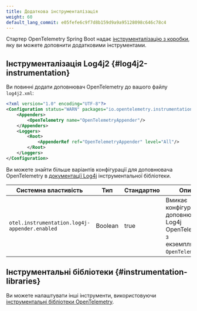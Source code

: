 ```yaml
---
title: Додаткова інструменталізація
weight: 60
default_lang_commit: e05fefe6c9f7d8b159d9a9a95128098c646c78c4
---
```


Стартер OpenTelemetry Spring Boot надає [інструменталізацію з коробки](../out-of-the-box-instrumentation), яку ви можете доповнити додатковими інструментами.

## Інструменталізація Log4j2 {#log4j2-instrumentation}

Ви повинні додати доповнювач OpenTelemetry до вашого файлу `log4j2.xml`:

```xml
<?xml version="1.0" encoding="UTF-8"?>
<Configuration status="WARN" packages="io.opentelemetry.instrumentation.log4j.appender.v2_17">
    <Appenders>
        <OpenTelemetry name="OpenTelemetryAppender"/>
    </Appenders>
    <Loggers>
        <Root>
            <AppenderRef ref="OpenTelemetryAppender" level="All"/>
        </Root>
    </Loggers>
</Configuration>
```

Ви можете знайти більше варіантів конфігурації для доповнювача OpenTelemetry в [документації Log4j](https://github.com/open-telemetry/opentelemetry-java-instrumentation/blob/main/instrumentation/log4j/log4j-appender-2.17/library/README.md) інструментальної бібліотеки.

| Системна властивість                          | Тип     | Стандартно | Опис                                                                               |
| --------------------------------------------- | ------- | ---------- | ---------------------------------------------------------------------------------- |
| `otel.instrumentation.log4j-appender.enabled` | Boolean | true       | Вмикає конфігурацію доповнювача Log4j OpenTelemetry з екземпляром `OpenTelemetry`. |

## Інструментальні бібліотеки {#instrumentation-libraries}

Ви можете налаштувати інші інструменти, використовуючи [інструментальні бібліотеки OpenTelemetry](https://github.com/open-telemetry/opentelemetry-java-instrumentation/blob/main/docs/supported-libraries.md#libraries--frameworks).
